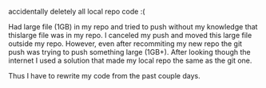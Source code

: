 accidentally deletely all local repo code :(

Had large file (1GB) in my repo and tried to push without my knowledge that thislarge file was in my repo.
I canceled my push and moved this large file outside my repo. 
However, even after recommiting my new repo the git push was trying to push something large (1GB+).
After looking though the internet I used a solution that made my local repo the same as the git one.


Thus I have to rewrite my code from the past couple days.

